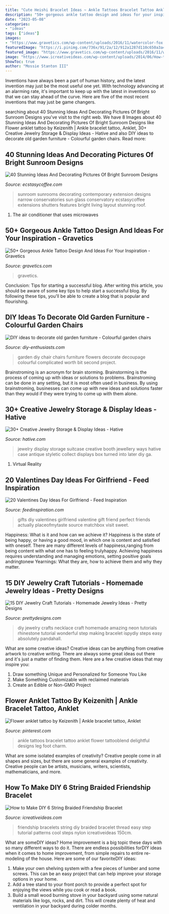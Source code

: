 ```yaml
---
title: "Cute Heishi Bracelet Ideas ~ Ankle Tattoos Bracelet Tattoo Anklet Flower Tattooblend Delightful Designs Leg Foot Charm"
description: "50+ gorgeous ankle tattoo design and ideas for your inspiration"
date: "2023-05-08"
categories:
- "ideas"
tags: ["ideas"]
images:
- "https://www.gravetics.com/wp-content/uploads/2016/11/watercolor-fox.jpg"
featuredImage: "https://i.pinimg.com/736x/91/2a/12/912a1287d110c650a3a49f043d40091e--charm-bracelet-tattoo-ankle-bracelet-tattoos.jpg"
featured_image: "https://www.gravetics.com/wp-content/uploads/2016/11/watercolor-fox.jpg"
image: "https://www.icreativeideas.com/wp-content/uploads/2014/06/How-to-Make-DIY-6-String-Braided-Friendship-Bracelets-3.jpg"
ShowToc: true
author: "Mossie Stanton III"
---
```



Inventions have always been a part of human history, and the latest invention may just be the most useful one yet. With technology advancing at an alarming rate, it's important to keep up with the latest in inventions so that we can stay ahead of the curve. Here are five of the most recent inventions that may just be game changers.

	

		
searching about 40 Stunning Ideas And Decorating Pictures Of Bright Sunroom Designs you've visit to the right web. We have 8 Images about 40 Stunning Ideas And Decorating Pictures Of Bright Sunroom Designs like Flower anklet tattoo by Keizenith | Ankle bracelet tattoo, Anklet, 30+ Creative Jewelry Storage &amp; Display Ideas - Hative and also DIY ideas to decorate old garden furniture - Colourful garden chairs. Read more:
		
    
## 40 Stunning Ideas And Decorating Pictures Of Bright Sunroom Designs

<img loading=lazy src="https://i0.wp.com/www.ecstasycoffee.com/wp-content/uploads/2016/08/Sunroom-Design-Ideas-@EcstasyCoffee-2.jpg" onerror="this.onerror=null;this.src='https://tse3.mm.bing.net/th?id=OIP.eT0gwPuneA6YlLicxYhITgHaLE&amp;pid=15.1';" alt="40 Stunning Ideas And Decorating Pictures Of Bright Sunroom Designs">

_Source: ecstasycoffee.com_

>sunroom sunrooms decorating contemporary extension designs narrow conservatories sun glass conservatory ecstasycoffee extensions shutters features bright living layout stunning roof. 

	

1. The air conditioner that uses microwaves

    
## 50+ Gorgeous Ankle Tattoo Design And Ideas For Your Inspiration - Gravetics

<img loading=lazy src="https://www.gravetics.com/wp-content/uploads/2016/11/watercolor-fox.jpg" onerror="this.onerror=null;this.src='https://tse4.mm.bing.net/th?id=OIP.T7tCJLtY7CEvU3gVSIjdgwHaHW&amp;pid=15.1';" alt="50+ Gorgeous Ankle Tattoo Design And Ideas For Your Inspiration - Gravetics">

_Source: gravetics.com_

>gravetics. 

	

Conclusion: Tips for starting a successful blog.
After writing this article, you should be aware of some key tips to help start a successful blog. By following these tips, you'll be able to create a blog that is popular and flourishing.

    
## DIY Ideas To Decorate Old Garden Furniture - Colourful Garden Chairs

<img loading=lazy src="http://www.diy-enthusiasts.com/wp-content/uploads/2013/06/paint-garden-chair-green-flowers-calla-diy-decoupage.jpg" onerror="this.onerror=null;this.src='https://tse2.mm.bing.net/th?id=OIP.ywuFYsHJNsIGSAoE5CxbSwHaLH&amp;pid=15.1';" alt="DIY ideas to decorate old garden furniture - Colourful garden chairs">

_Source: diy-enthusiasts.com_

>garden diy chair chairs furniture flowers decorate decoupage colourful complicated worth bit second project. 

	

Brainstroming is an acronym for brain storming. Brainstorming is the process of coming up with ideas or solutions to problems. Brainstroming can be done in any setting, but it is most often used in business. By using brainstroming, businesses can come up with new ideas and solutions faster than they would if they were trying to come up with them alone.

    
## 30+ Creative Jewelry Storage &amp; Display Ideas - Hative

<img loading=lazy src="https://hative.com/wp-content/uploads/2015/01/jewelry-storage-display-ideas/35-vintage-suitcase-jewelry-storage.jpg" onerror="this.onerror=null;this.src='https://tse4.mm.bing.net/th?id=OIP.-n6g8CTWpb8rThBtSNvKlAHaJ4&amp;pid=15.1';" alt="30+ Creative Jewelry Storage &amp; Display Ideas - Hative">

_Source: hative.com_

>jewelry display storage suitcase creative booth jewellery ways hative case antique styletic collect displays box turned into later diy ga. 

	

1. Virtual Reality 

    
## 20 Valentines Day Ideas For Girlfriend - Feed Inspiration

<img loading=lazy src="http://feedinspiration.com/wp-content/uploads/2015/12/perfect-gift-for-a-girlfriend.jpg" onerror="this.onerror=null;this.src='https://tse4.mm.bing.net/th?id=OIP.6AoSvUaS8QURPe7Yd0Yg8wHaLK&amp;pid=15.1';" alt="20 Valentines Day Ideas For Girlfriend - Feed Inspiration">

_Source: feedinspiration.com_

>gifts diy valentines girlfriend valentine gift friend perfect friends actually placeofmytaste source matchbox visit sweet. 

	

Happiness: What is it and how can we achieve it?
Happiness is the state of being happy, or having a good mood, in which one is content and satisfied with oneself. There are many different levels of happiness,ranging from being content with what one has to feeling trulyhappy. Achieving happiness requires understanding and managing emotions, setting positive goals andringtonew Yearnings: What they are, how to achieve them and why they matter.

    
## 15 DIY Jewelry Craft Tutorials - Homemade Jewelry Ideas - Pretty Designs

<img loading=lazy src="http://www.prettydesigns.com/wp-content/uploads/2013/11/0627529Ys.jpg" onerror="this.onerror=null;this.src='https://tse3.mm.bing.net/th?id=OIP.3hijswmfpeWsfTjmoTRNqwHaS9&amp;pid=15.1';" alt="15 DIY Jewelry Craft Tutorials - Homemade Jewelry Ideas - Pretty Designs">

_Source: prettydesigns.com_

>diy jewelry crafts necklace craft homemade amazing neon tutorials rhinestone tutorial wonderful step making bracelet ispydiy steps easy absolutely pandahall. 

	

What are some creative ideas?
Creative ideas can be anything from creative artwork to creative writing. There are always some great ideas out there and it's just a matter of finding them. Here are a few creative ideas that may inspire you:
1. Draw something Unique and Personalized for Someone You Like
2. Make Something Customizable with reclaimed materials
3. Create an Edible or Non-GMO Project

    
## Flower Anklet Tattoo By Keizenith | Ankle Bracelet Tattoo, Anklet

<img loading=lazy src="https://i.pinimg.com/736x/91/2a/12/912a1287d110c650a3a49f043d40091e--charm-bracelet-tattoo-ankle-bracelet-tattoos.jpg" onerror="this.onerror=null;this.src='https://tse1.mm.bing.net/th?id=OIP.B4e52km_5yi76c45TcMlawAAAA&amp;pid=15.1';" alt="Flower anklet tattoo by Keizenith | Ankle bracelet tattoo, Anklet">

_Source: pinterest.com_

>ankle tattoos bracelet tattoo anklet flower tattooblend delightful designs leg foot charm. 

	

What are some isolated examples of creativity?
Creative people come in all shapes and sizes, but there are some general examples of creativity. Creative people can be artists, musicians, writers, scientists, mathematicians, and more.

    
## How To Make DIY 6 String Braided Friendship Bracelet

<img loading=lazy src="https://www.icreativeideas.com/wp-content/uploads/2014/06/How-to-Make-DIY-6-String-Braided-Friendship-Bracelets-3.jpg" onerror="this.onerror=null;this.src='https://tse2.mm.bing.net/th?id=OIP.DR_T1jfPgSd1ZfJNW1xlkQHaEI&amp;pid=15.1';" alt="How to Make DIY 6 String Braided Friendship Bracelet">

_Source: icreativeideas.com_

>friendship bracelets string diy braided bracelet thread easy step tutorial patterns cool steps nylon icreativeideas 150cm. 

	

What are someDIY ideas?
Home improvement is a big topic these days with so many different ways to do it. There are endless possibilities forDIY ideas when it comes to home improvement, from simple repairs to entire re-modeling of the house. Here are some of our favoriteDIY ideas:
1. Make your own shelving system with a few pieces of lumber and some screws. This can be an easy project that can help improve your storage options in your home.
2. Add a tree stand to your front porch to provide a perfect spot for enjoying the views while you cook or read a book.
3. Build a small wood burning stove in your backyard using some natural materials like logs, rocks, and dirt. This will create plenty of heat and ventilation in your backyard during colder months. 

